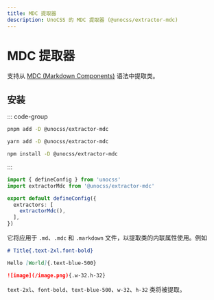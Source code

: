 ```yaml
---
title: MDC 提取器
description: UnoCSS 的 MDC 提取器 (@unocss/extractor-mdc)
---
```


# MDC 提取器

支持从 [MDC (Markdown Components)](https://content.nuxtjs.org/guide/writing/mdc) 语法中提取类。

## 安装

::: code-group
  ```bash [pnpm]
  pnpm add -D @unocss/extractor-mdc
  ```
  ```bash [yarn]
  yarn add -D @unocss/extractor-mdc
  ```
  ```bash [npm]
  npm install -D @unocss/extractor-mdc
  ```
:::

```ts
import { defineConfig } from 'unocss'
import extractorMdc from '@unocss/extractor-mdc'

export default defineConfig({
  extractors: [
    extractorMdc(),
  ],
})
```

它将应用于 `.md`、`.mdc` 和 `.markdown` 文件，以提取类的内联属性使用。例如

```md
# Title{.text-2xl.font-bold}

Hello [World]{.text-blue-500}

![image](/image.png){.w-32.h-32}
```

`text-2xl`、`font-bold`、`text-blue-500`、`w-32`、`h-32` 类将被提取。
